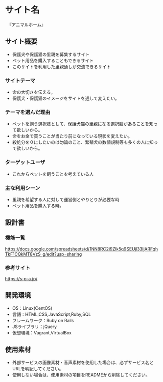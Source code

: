 # サイト名
　『アニマルホーム』

## サイト概要
   - 保護犬や保護猫の里親を募集するサイト
   - ペット用品を購入することもできるサイト
   - このサイトを利用した里親通しが交流できるサイト
  
### サイトテーマ
   - 命の大切さを伝える。
   - 保護犬・保護猫のイメージをサイトを通して変えたい。
    

### テーマを選んだ理由
   - ペットを飼う選択肢として、保護犬猫の里親になる選択肢があることを知って欲しいから。
   - 命をお金で買うことが当たり前になっている現状を変えたい。
   - 殺処分を０にしたいのは勿論のこと、繁殖犬の数値規制等も多くの人に知って欲しいから。
　　

### ターゲットユーザ
   - これからペットを飼うことを考えている人
　　
### 主な利用シーン
   - 里親を希望する人に対して運営側とやりとりが必要な時
   - ペット用品を購入する時。
　　

## 設計書


### 機能一覧
https://docs.google.com/spreadsheets/d/1NN8RC2i9ZIk5q9SEUjl33IjARFqhTkF1CQkMT8VzS_g/edit?usp=sharing

### 参考サイト
https://s-p-a.jp/


## 開発環境
- OS：Linux(CentOS)
- 言語：HTML,CSS,JavaScript,Ruby,SQL
- フレームワーク：Ruby on Rails
- JSライブラリ：jQuery
- 仮想環境：Vagrant,VirtualBox

## 使用素材
- 外部サービスの画像素材・音声素材を使用した場合は、必ずサービス名とURLを明記してください。
- 使用しない場合は、使用素材の項目をREADMEから削除してください。